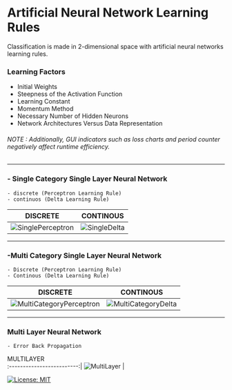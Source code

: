 # Artificial Neural Network Learning Rules

Classification is made in 2-dimensional space with artificial neural networks learning rules.

### Learning Factors
  - Initial Weights
  - Steepness of the Activation Function
  - Learning Constant
  - Momentum Method
  - Necessary Number of Hidden Neurons
  - Network Architectures Versus Data Representation
  
###### NOTE : Additionally, GUI indicators such as loss charts and period counter negatively affect runtime efficiency.


***


### - Single Category Single Layer Neural Network
    - discrete (Perceptron Learning Rule)
    - continuos (Delta Learning Rule)
    
DISCRETE                   |  CONTINOUS
:-------------------------:|:-------------------------:
![SinglePerceptron](https://user-images.githubusercontent.com/39219223/107265731-ae104b80-6a55-11eb-8695-b001d117655a.gif)       |  ![SingleDelta](https://user-images.githubusercontent.com/39219223/107265730-ad77b500-6a55-11eb-8ede-37180742b59d.gif)
    
------

### -Multi Category Single Layer Neural Network 
    - Discrete (Perceptron Learning Rule) 
    - Continous (Delta Learning Rule)
    
DISCRETE                   |  CONTINOUS
:-------------------------:|:-------------------------:
![MultiCategoryPerceptron](https://user-images.githubusercontent.com/39219223/107265726-ac468800-6a55-11eb-9f1f-f63fadf70976.gif)         |  ![MultiCategoryDelta](https://user-images.githubusercontent.com/39219223/107265720-aa7cc480-6a55-11eb-9122-e61d5e52d56d.gif)

------

### Multi Layer Neural Network
    - Error Back Propagation
    
MULTILAYER                
:-------------------------:|
![MultiLayer](https://user-images.githubusercontent.com/39219223/107265733-aea8e200-6a55-11eb-848d-700ed8307146.gif)         |  





[![License: MIT](https://img.shields.io/badge/License-MIT-yellow.svg)](https://opensource.org/licenses/MIT)
